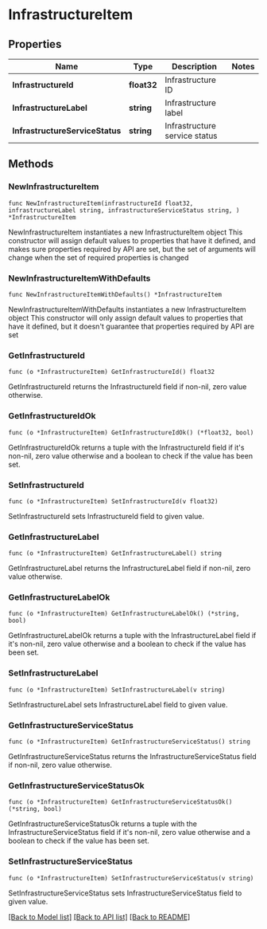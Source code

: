# InfrastructureItem

## Properties

Name | Type | Description | Notes
------------ | ------------- | ------------- | -------------
**InfrastructureId** | **float32** | Infrastructure ID | 
**InfrastructureLabel** | **string** | Infrastructure label | 
**InfrastructureServiceStatus** | **string** | Infrastructure service status | 

## Methods

### NewInfrastructureItem

`func NewInfrastructureItem(infrastructureId float32, infrastructureLabel string, infrastructureServiceStatus string, ) *InfrastructureItem`

NewInfrastructureItem instantiates a new InfrastructureItem object
This constructor will assign default values to properties that have it defined,
and makes sure properties required by API are set, but the set of arguments
will change when the set of required properties is changed

### NewInfrastructureItemWithDefaults

`func NewInfrastructureItemWithDefaults() *InfrastructureItem`

NewInfrastructureItemWithDefaults instantiates a new InfrastructureItem object
This constructor will only assign default values to properties that have it defined,
but it doesn't guarantee that properties required by API are set

### GetInfrastructureId

`func (o *InfrastructureItem) GetInfrastructureId() float32`

GetInfrastructureId returns the InfrastructureId field if non-nil, zero value otherwise.

### GetInfrastructureIdOk

`func (o *InfrastructureItem) GetInfrastructureIdOk() (*float32, bool)`

GetInfrastructureIdOk returns a tuple with the InfrastructureId field if it's non-nil, zero value otherwise
and a boolean to check if the value has been set.

### SetInfrastructureId

`func (o *InfrastructureItem) SetInfrastructureId(v float32)`

SetInfrastructureId sets InfrastructureId field to given value.


### GetInfrastructureLabel

`func (o *InfrastructureItem) GetInfrastructureLabel() string`

GetInfrastructureLabel returns the InfrastructureLabel field if non-nil, zero value otherwise.

### GetInfrastructureLabelOk

`func (o *InfrastructureItem) GetInfrastructureLabelOk() (*string, bool)`

GetInfrastructureLabelOk returns a tuple with the InfrastructureLabel field if it's non-nil, zero value otherwise
and a boolean to check if the value has been set.

### SetInfrastructureLabel

`func (o *InfrastructureItem) SetInfrastructureLabel(v string)`

SetInfrastructureLabel sets InfrastructureLabel field to given value.


### GetInfrastructureServiceStatus

`func (o *InfrastructureItem) GetInfrastructureServiceStatus() string`

GetInfrastructureServiceStatus returns the InfrastructureServiceStatus field if non-nil, zero value otherwise.

### GetInfrastructureServiceStatusOk

`func (o *InfrastructureItem) GetInfrastructureServiceStatusOk() (*string, bool)`

GetInfrastructureServiceStatusOk returns a tuple with the InfrastructureServiceStatus field if it's non-nil, zero value otherwise
and a boolean to check if the value has been set.

### SetInfrastructureServiceStatus

`func (o *InfrastructureItem) SetInfrastructureServiceStatus(v string)`

SetInfrastructureServiceStatus sets InfrastructureServiceStatus field to given value.



[[Back to Model list]](../README.md#documentation-for-models) [[Back to API list]](../README.md#documentation-for-api-endpoints) [[Back to README]](../README.md)


